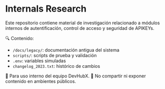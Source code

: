 # Internals Research

Este repositorio contiene material de investigación relacionado a módulos internos de autentificación, control de acceso y seguridad de APIKEYs.

🔍 Contenido:
- `/docs/legacy/`: documentación antigua del sistema
- `scripts/`: scripts de prueba y validación
- `.env`: variables simuladas
- `changelog_2023.txt`: histórico de cambios

📌 Para uso interno del equipo DevHubX.
🚫 No compartir ni exponer contenido en ambientes públicos.